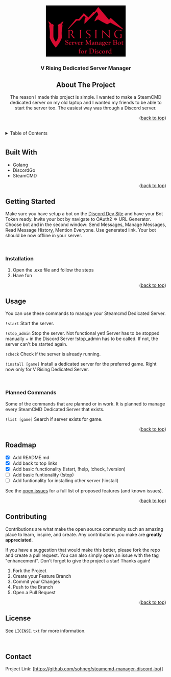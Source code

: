 <!-- Improved compatibility of back to top link: See: https://github.com/othneildrew/Best-README-Template/pull/73 -->

<a name="readme-top"></a>

<br />
<div align="center">
  <a href="./img/smdb.jpg">
    <img src="./img/smdb.jpg" alt="Logo" width="250" height="auto">
  </a>

  <h3 align="center">V Rising Dedicated Server Manager</h3>

<!-- ABOUT THE PROJECT -->

## About The Project

The reason I made this project is simple. I wanted to make a SteamCMD dedicated server on my old laptop and I wanted my friends to be able to start the server too. The easiest way was through a Discord server.

<p align="right">(<a href="#readme-top">back to top</a>)</p>
</div>

<div>
<br />

<!-- TABLE OF CONTENTS -->
<details>
  <summary>Table of Contents</summary>
  <ol>
    <li>
      <a href="#about-the-project">Built With</a>
      </ul>
    </li>
    <li>
      <a href="#getting-started">Getting Started</a>
      <ul>
        <li><a href="#installation">Installation</a></li>
      </ul>
    </li>
    <li><a href="#usage">Usage</a></li>
    <li><a href="#roadmap">Roadmap</a></li>
    <li><a href="#contributing">Contributing</a></li>
    <li><a href="#license">License</a></li>
    <li><a href="#contact">Contact</a></li>
  </ol>
</details>

#

## Built With

- Golang
- DiscordGo
- SteamCMD

<p align="right">(<a href="#readme-top">back to top</a>)</p>

## Getting Started

Make sure you have setup a bot on the <a href="https://discord.com/developers/applications">Discord Dev Site</a> and have your Bot Token ready. Invite your bot by navigate to OAuth2 => URL Generator. Choose bot and in the second window: Send Messages, Manage Messages, Read Message History, Mention Everyone. Use generated link. Your bot should be now offline in your server.

<br/>

### Installation

1. Open the .exe file and follow the steps
2. Have fun

<p align="right">(<a href="#readme-top">back to top</a>)</p>

<!-- USAGE EXAMPLES -->

## Usage

You can use these commands to manage your Steamcmd Dedicated Server.

`!start`
Start the server.

`!stop_admin`
Stop the server. Not functional yet! Server has to be stopped manually + in the Discord Server !stop_admin has to be called. If not, the server can't be started again.

`!check`
Check if the server is already running.

`!install [game]`
Install a dedicated server for the preferred game. Right now only for V Rising Dedicated Server.

<br />

### Planned Commands

Some of the commands that are planned or in work. It is planned to manage every SteamCMD Dedicated Server that exists.

`!list [game]`
Search if server exists for game.


<p align="right">(<a href="#readme-top">back to top</a>)</p>

<!-- ROADMAP -->

## Roadmap

- [x] Add README.md
- [x] Add back to top links
- [x] Add basic functionality (!start, !help, !check, !version)
- [ ] Add basic funtionality (!stop)
- [ ] Add funtionality for installing other server (!install)

See the [open issues](https://github.com/sohneg/steamcmd-manager-discord-bot/issues) for a full list of proposed features (and known issues).

<p align="right">(<a href="#readme-top">back to top</a>)</p>

<!-- CONTRIBUTING -->

## Contributing

Contributions are what make the open source community such an amazing place to learn, inspire, and create. Any contributions you make are **greatly appreciated**.

If you have a suggestion that would make this better, please fork the repo and create a pull request. You can also simply open an issue with the tag "enhancement".
Don't forget to give the project a star! Thanks again!

1. Fork the Project
2. Create your Feature Branch
3. Commit your Changes
4. Push to the Branch
5. Open a Pull Request

<p align="right">(<a href="#readme-top">back to top</a>)</p>

<!-- LICENSE -->

## License

See `LICENSE.txt` for more information.

<br/>

<!-- CONTACT -->

## Contact

Project Link: [https://github.com/sohneg/steamcmd-manager-discord-bot]
